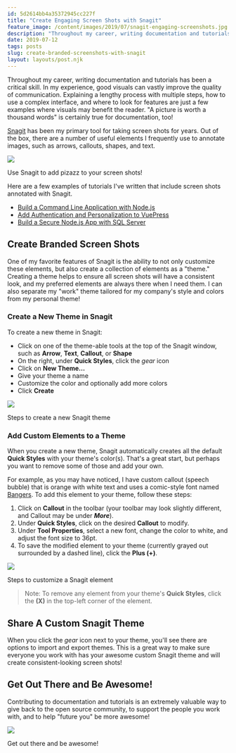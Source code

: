 ```yaml
---
id: 5d2614bb4a35372945cc227f
title: "Create Engaging Screen Shots with Snagit"
feature_image: /content/images/2019/07/snagit-engaging-screenshots.jpg
description: "Throughout my career, writing documentation and tutorials has been a critical skill. In my experience, good visuals can vastly improve the…"
date: 2019-07-12
tags: posts
slug: create-branded-screenshots-with-snagit
layout: layouts/post.njk
---
```


Throughout my career, writing documentation and tutorials has been a critical skill. In my experience, good visuals can vastly improve the quality of communication. Explaining a lengthy process with multiple steps, how to use a complex interface, and where to look for features are just a few examples where visuals may benefit the reader. "A picture is worth a thousand words" is certainly true for documentation, too!

[Snagit](https://www.techsmith.com/screen-capture.html) has been my primary tool for taking screen shots for years. Out of the box, there are a number of useful elements I frequently use to annotate images, such as arrows, callouts, shapes, and text.

![](/content/images/2019/07/snagit-ootb-example-1.png)

Use Snagit to add pizazz to your screen shots!

Here are a few examples of tutorials I've written that include screen shots annotated with Snagit.

* [Build a Command Line Application with Node.js](https://developer.okta.com/blog/2019/06/18/command-line-app-with-nodejs)
* [Add Authentication and Personalization to VuePress](https://developer.okta.com/blog/2019/06/14/add-authentication-and-personalization-to-vuepress)
* [Build a Secure Node.js App with SQL Server](https://developer.okta.com/blog/2019/03/11/node-sql-server)

## Create Branded Screen Shots

One of my favorite features of Snagit is the ability to not only customize these elements, but also create a collection of elements as a "theme." Creating a theme helps to ensure all screen shots will have a consistent look, and my preferred elements are always there when I need them. I can also separate my "work" theme tailored for my company's style and colors from my personal theme!

### Create a New Theme in Snagit

To create a new theme in Snagit:

* Click on one of the theme-able tools at the top of the Snagit window, such as **Arrow**, **Text**, **Callout**, or **Shape**
* On the right, under **Quick Styles**, click the _gear_ icon
* Click on **New Theme...**
* Give your theme a name
* Customize the color and optionally add more colors
* Click **Create**

![](/content/images/2019/07/snagit-create-new-theme.png)

Steps to create a new Snagit theme

### Add Custom Elements to a Theme

When you create a new theme, Snagit automatically creates all the default **Quick Styles** with your theme's color(s). That's a great start, but perhaps you want to remove some of those and add your own.

For example, as you may have noticed, I have custom callout (speech bubble) that is orange with white text and uses a comic-style font named [Bangers](https://fonts.google.com/specimen/Bangers). To add this element to your theme, follow these steps:

1. Click on **Callout** in the toolbar (your toolbar may look slightly different, and Callout may be under **_More_**).
2. Under **Quick Styles**, click on the desired **Callout** to modify.
3. Under **Tool Properties**, select a new font, change the color to white, and adjust the font size to 36pt.
4. To save the modified element to your theme (currently grayed out surrounded by a dashed line), click the **Plus (+)**.

![](/content/images/2019/07/create-new-theme-element.png)

Steps to customize a Snagit element

> Note: To remove any element from your theme's **Quick Styles**, click the **(X)** in the top-left corner of the element.

## Share A Custom Snagit Theme

When you click the _gear_ icon next to your theme, you'll see there are options to import and export themes. This is a great way to make sure everyone you work with has your awesome custom Snagit theme and will create consistent-looking screen shots!

## Get Out There and Be Awesome!

Contributing to documentation and tutorials is an extremely valuable way to give back to the open source community, to support the people you work with, and to help "future you" be more awesome!

![](/content/images/2019/07/get-out-there-and-be-awesome.png)

Get out there and be awesome!
